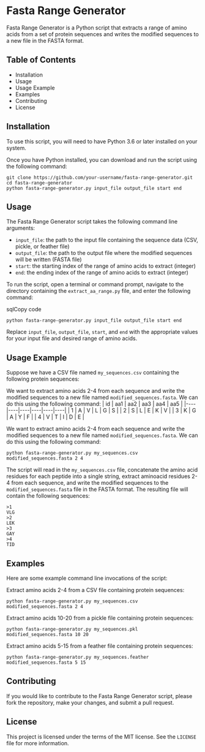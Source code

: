 # Fasta Range Generator

Fasta Range Generator is a Python script that extracts a range of amino acids from a set of protein sequences and writes the modified sequences to a new file in the FASTA format.

## Table of Contents

-   Installation
-   Usage
-   Usage Example
-   Examples
-   Contributing
-   License

## Installation

To use this script, you will need to have Python 3.6 or later installed on your system.

Once you have Python installed, you can download and run the script using the following command:

    git clone https://github.com/your-username/fasta-range-generator.git
    cd fasta-range-generator
    python fasta-range-generator.py input_file output_file start end

## Usage

The Fasta Range Generator script takes the following command line arguments:

-   `input_file`: the path to the input file containing the sequence data (CSV, pickle, or feather file)
-   `output_file`: the path to the output file where the modified sequences will be written (FASTA file)
-   `start`: the starting index of the range of amino acids to extract (integer)
-   `end`: the ending index of the range of amino acids to extract (integer)

To run the script, open a terminal or command prompt, navigate to the directory containing the `extract_aa_range.py` file, and enter the following command:

sqlCopy code

`python fasta-range-generator.py input_file output_file start end` 

Replace `input_file`, `output_file`, `start`, and `end` with the appropriate values for your input file and desired range of amino acids.

## Usage Example

Suppose we have a CSV file named `my_sequences.csv` containing the following protein sequences:



We want to extract amino acids 2-4 from each sequence and write the modified sequences to a new file named `modified_sequences.fasta`. We can do this using the following command:
| id | aa1 | aa2 | aa3 | aa4 | aa5 |
|----|----|----|----|----|----|
| 1 | A | V | L | G | S |
| 2 | S | L | E | K | V |
| 3 | K | G | A | Y | F |
| 4 | V | T | I | D | E |

We want to extract amino acids 2-4 from each sequence and write the modified sequences to a new file named `modified_sequences.fasta`. We can do this using the following command:

    python fasta-range-generator.py my_sequences.csv modified_sequences.fasta 2 4

The script will read in the `my_sequences.csv` file, concatenate the amino acid residues for each peptide into a single string, extract aminoacid residues 2-4 from each sequence, and write the modified sequences to the `modified_sequences.fasta` file in the FASTA format. The resulting file will contain the following sequences:

    >1
    VLG
    >2
    LEK
    >3
    GAY
    >4
    TID

## Examples

Here are some example command line invocations of the script:

Extract amino acids 2-4 from a CSV file containing protein sequences:

    python fasta-range-generator.py my_sequences.csv modified_sequences.fasta 2 4

Extract amino acids 10-20 from a pickle file containing protein sequences:

    python fasta-range-generator.py my_sequences.pkl modified_sequences.fasta 10 20 

Extract amino acids 5-15 from a feather file containing protein sequences:

    python fasta-range-generator.py my_sequences.feather modified_sequences.fasta 5 15

## Contributing

If you would like to contribute to the Fasta Range Generator script, please fork the repository, make your changes, and submit a pull request.

## License

This project is licensed under the terms of the MIT license. See the `LICENSE` file for more information.
